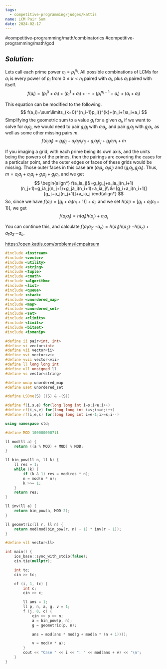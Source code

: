 ```yaml
---
tags:
  - competitive-programming/judges/kattis
name: LCM Pair Sum
date: 2024-02-17
---
```

#competitive-programming/math/combinatorics
#competitive-programming/math/gcd
## _Solution:_
Lets call each prime power $a_i=p_i{}^{n_i}$. All possible combinations of LCMs for $a_i$ is every power of $p_i$ from $0\leq k<n_i$ paired with $a_i$, plus $a_i$ paired with itself. 
$$
f(a_i)=(p_i{}^0+a_i)+(p_i{}^1+a_i)+\cdots+(p_i{}^{n_i-1}+a_i)+(a_i+a_i)
$$

This equation can be modified to the following.
$$
f(a_i)=\sum\limits_{k=0}^{n_i-1}p_i{}^{k}+(n_i+1)a_i+a_i
$$
Simplifying the geometric sum to a value $g_i$ for a given $a_i$, if we want to solve for $a_ia_j$, we would need to pair $g_ig_j$ with $a_ia_j$, and pair $g_ia_j$ with $g_ja_i$, as well as some other missing pairs $m$.
$$
f(a_ia_j)=g_ig_j+a_ia_jn_in_j+g_ia_jn_j+g_ja_in_i+m
$$

If you imaging a grid, with each prime being its own axis, and the units being the powers of the primes, then the pairings are covering the cases for a particular point, and the outer edges or faces of these grids would be missing. Those outer faces in this case are $(a_ia_j,a_ia_j)$ and $(g_ia_j,g_ja_i)$. Thus, $m=a_ia_j+a_ia_j+g_ia_j+g_ja_i$, and we get
$$
\begin{align*}
f(a_ia_j)&=g_ig_j+a_ia_j(n_i+1)(n_j+1)+g_ia_j(n_j+1)+g_ja_i(n_i+1)+a_ia_j\\
&=[g_i+a_i(n_i+1)][g_j+a_j(n_j+1)]+a_ia_j
\end{align*}
$$
So, since we have $f(a_i)=[g_i+a_i(n_i+1)]+a_i$, and we set $h(a_i)=[g_i+a_i(n_{i}+1)]$, we get
$$f(a_ia_j)=h(a_i)h(a_j)+a_ia_j$$

You can continue this, and calculate $f(a_1a_{2}\cdots a_c)=h(a_{1})h(a_{2})\cdots h(a_{c})+a_{1}a_{2}\cdots a_{c}$.

https://open.kattis.com/problems/lcmpairsum
```cpp
#include <iostream>
#include <vector>
#include <utility>
#include <string>
#include <tuple>
#include <cmath>
#include <algorithm>
#include <list>
#include <queue>
#include <stack>
#include <unordered_map>
#include <map>
#include <unordered_set>
#include <set>
#include <climits>
#include <limits>
#include <bitset>
#include <iomanip>

#define ii pair<int, int>
#define vi vector<int>
#define vii vector<ii>
#define vvi vector<vi>
#define vvii vector<vii>
#define ll long long int
#define ull unsigned ll
#define vs vector<string>

#define umap unordered_map
#define uset unordered_set

#define LSOne(S) ((S) & -(S))

#define f(i,s,e) for(long long int i=s;i<e;i++)
#define cf(i,s,e) for(long long int i=s;i<=e;i++)
#define rf(i,e,s) for(long long int i=e-1;i>=s;i--)

using namespace std;

#define MOD 1000000007ll

ll mod(ll a) {
    return ((a % MOD) + MOD) % MOD;
}

ll bin_pow(ll n, ll k) {
    ll res = 1;
    while (k) {
        if (k & 1) res = mod(res * n);
        n = mod(n * n);
        k >>= 1;
    }
    return res;
}

ll inv(ll a) {
    return bin_pow(a, MOD-2);
}

ll geometric(ll r, ll n) {
    return mod(mod(bin_pow(r, n) - 1) * inv(r - 1));
}

#define vll vector<ll>

int main() {
    ios_base::sync_with_stdio(false);
    cin.tie(nullptr);

    int tc;
    cin >> tc;

    cf (i, 1, tc) {
        int c;
        cin >> c;

        ll ans = 1;
        ll p, n, a, g, v = 1;
        f (j, 0, c) {
            cin >> p >> n;
            a = bin_pow(p, n);
            g = geometric(p, n);

            ans = mod(ans * mod(g + mod(a * (n + 1))));

            v = mod(v * a);
        }
        cout << "Case " << i << ": " << mod(ans + v) << '\n';
    }
}
```